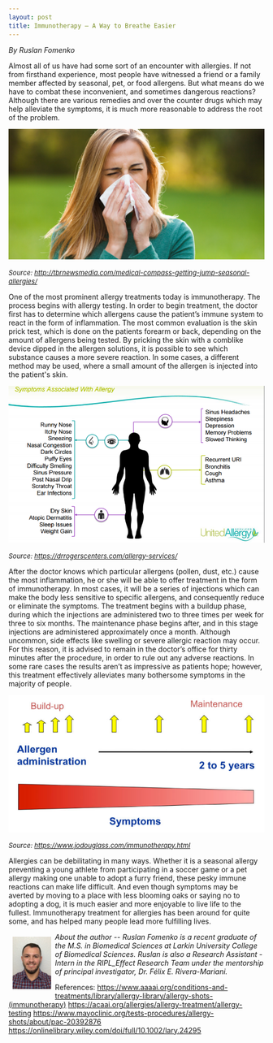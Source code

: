 ```yaml
---
layout: post
title: Immunotherapy — A Way to Breathe Easier
---
```


*By Ruslan Fomenko*

Almost all of us have had some sort of an encounter with allergies.  If not from firsthand experience, most people have witnessed a friend or a family member affected by seasonal, pet, or food allergens.  But what means do we have to combat these inconvenient, and sometimes dangerous reactions?  Although there are various remedies and over the counter drugs which may help alleviate the symptoms, it is much more reasonable to address the root of the problem. 


<img src="/img/immunotherapy.png" alt="Allergies" class="inline"/>

<font size="2"><i>Source: http://tbrnewsmedia.com/medical-compass-getting-jump-seasonal-allergies/</i></font>

One of the most prominent allergy treatments today is immunotherapy.  The process begins with allergy testing.  In order to begin treatment, the doctor first has to determine which allergens cause the patient’s immune system to react in the form of inflammation.  The most common evaluation is the skin prick test, which is done on the patients forearm or back, depending on the amount of allergens being tested.  By pricking the skin with a comblike device dipped in the allergen solutions, it is possible to see which substance causes a more severe reaction.  In some cases, a different method may be used, where a small amount of the allergen is injected into the patient's skin. 

<img src="/img/immnotherapy1.png" alt="Symptoms of Allergy" class="inline"/>

<font size="2"><i>Source: https://drrogerscenters.com/allergy-services/</i></font>



After the doctor knows which particular allergens (pollen, dust, etc.) cause the most inflammation, he or she will be able to offer treatment in the form of immunotherapy.  In most cases, it will be a series of injections which can make the body less sensitive to specific allergens, and consequently reduce or eliminate the symptoms.  The treatment begins with a buildup phase, during which the injections are administered two to three times per week for three to six months.  The maintenance phase begins after, and in this stage injections are administered approximately once a month.  Although uncommon, side effects like swelling or severe allergic reaction may occur.  For this reason, it is advised to remain in the doctor’s office for thirty minutes after the procedure, in order to rule out any adverse reactions.  In some rare cases the results aren’t as impressive as patients hope; however, this treatment effectively alleviates many bothersome symptoms in the majority of people.


<img src="/img/immunotherapy2.png" alt="How Immunotherapy works" class="inline"/>

<font size="2"><i>Source: https://www.jodouglass.com/immunotherapy.html</i></font>


Allergies can be debilitating in many ways.  Whether it is a seasonal allergy preventing a young athlete from participating in a soccer game or a pet allergy making one unable to adopt a furry friend, these pesky immune reactions can make life difficult.  And even though symptoms may be averted by moving to a place with less blooming oaks or saying no to adopting a dog, it is much easier and more enjoyable to live life to the fullest. Immunotherapy treatment for allergies has been around for quite some, and has helped many people lead more fulfilling lives.  

<img src="/img/Ruslan.jpg" alt="Ruslan Fomenko" align="left" style="width: 15%; height: 15%; margin:8px">
<p><i>About the author -- Ruslan Fomenko is a recent graduate of the M.S. in Biomedical Sciences at Larkin University College of Biomedical Sciences. Ruslan is also a Research Assistant - Intern in the RIPL_Effect Research Team under the mentorship of principal investigator, Dr. Félix E. Rivera-Mariani.  </i></p>

References:
https://www.aaaai.org/conditions-and-treatments/library/allergy-library/allergy-shots-(immunotherapy)
https://acaai.org/allergies/allergy-treatment/allergy-testing
https://www.mayoclinic.org/tests-procedures/allergy-shots/about/pac-20392876
https://onlinelibrary.wiley.com/doi/full/10.1002/lary.24295


